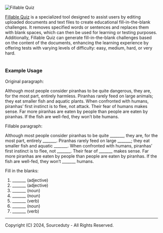 ![Fillable Quiz](https://github.com/sourceduty/Fillable_Quiz/assets/123030236/82d507b2-20b0-49bb-9a49-a969cfa8dfcf)

[Fillable Quiz](https://chat.openai.com/g/g-LCVcJoVTY-fillable-quiz) is a specialized tool designed to assist users by editing uploaded documents and text files to create educational fill-in-the-blank challenges. It removes specified words or sentences and replaces them with blank spaces, which can then be used for learning or testing purposes. Additionally, Fillable Quiz can generate fill-in-the-blank challenges based on the content of the documents, enhancing the learning experience by offering tests with varying levels of difficulty: easy, medium, hard, or very hard.

#
### Example Usage

Original paragraph:

Although most people consider piranhas to be quite dangerous, they are, for the most part, entirely harmless. Piranhas rarely feed on large animals; they eat smaller fish and aquatic plants. When confronted with humans, piranhas’ first instinct is to flee, not attack. Their fear of humans makes sense. Far more piranhas are eaten by people than people are eaten by piranhas. If the fish are well-fed, they won’t bite humans.

Fillable paragraph:

Although most people consider piranhas to be quite _______, they are, for the most part, entirely _______. Piranhas rarely feed on large _______; they eat smaller fish and aquatic _______. When confronted with humans, piranhas’ first instinct is to flee, not _______. Their fear of _______ makes sense. Far more piranhas are eaten by people than people are eaten by piranhas. If the fish are well-fed, they won’t _______ humans.

Fill in the blanks:
1. _______ (adjective)
2. _______ (adjective)
3. _______ (noun)
4. _______ (noun)
5. _______ (verb)
6. _______ (noun)
7. _______ (verb)

***
Copyright (C) 2024, Sourceduty - All Rights Reserved.
